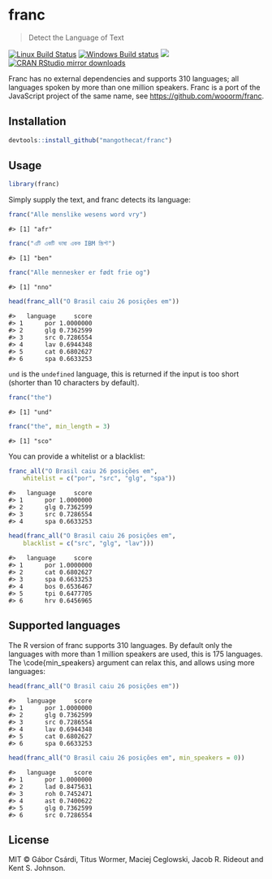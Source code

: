 


# franc

> Detect the Language of Text

[![Linux Build Status](https://travis-ci.org/MangoTheCat/franc.svg?branch=master)](https://travis-ci.org/MangoTheCat/franc)
[![Windows Build
status](https://ci.appveyor.com/api/projects/status/github/mangothecat/franc?svg=true)](https://ci.appveyor.com/project/gaborcsardi/franc)
[![](http://www.r-pkg.org/badges/version/franc)](http://www.r-pkg.org/pkg/franc)
[![CRAN RStudio mirror downloads](http://cranlogs.r-pkg.org/badges/franc)](http://www.r-pkg.org/pkg/franc)

Franc has no external dependencies and supports 310 languages; all
languages spoken by more than one million speakers. Franc is a port
of the JavaScript project of the same name, see
https://github.com/wooorm/franc.

## Installation


```r
devtools::install_github("mangothecat/franc")
```

## Usage


```r
library(franc)
```

Simply supply the text, and franc detects its language:


```r
franc("Alle menslike wesens word vry")
```

```
#> [1] "afr"
```

```r
franc("এটি একটি ভাষা একক IBM স্ক্রিপ্ট")
```

```
#> [1] "ben"
```

```r
franc("Alle mennesker er født frie og")
```

```
#> [1] "nno"
```

```r
head(franc_all("O Brasil caiu 26 posições em"))
```

```
#>   language     score
#> 1      por 1.0000000
#> 2      glg 0.7362599
#> 3      src 0.7286554
#> 4      lav 0.6944348
#> 5      cat 0.6802627
#> 6      spa 0.6633253
```

`und` is the `undefined` language, this is returned if the input is
too short (shorter than 10 characters by default).


```r
franc("the")
```

```
#> [1] "und"
```

```r
franc("the", min_length = 3)
```

```
#> [1] "sco"
```

You can provide a whitelist or a blacklist:


```r
franc_all("O Brasil caiu 26 posições em",
    whitelist = c("por", "src", "glg", "spa"))
```

```
#>   language     score
#> 1      por 1.0000000
#> 2      glg 0.7362599
#> 3      src 0.7286554
#> 4      spa 0.6633253
```

```r
head(franc_all("O Brasil caiu 26 posições em",
    blacklist = c("src", "glg", "lav")))
```

```
#>   language     score
#> 1      por 1.0000000
#> 2      cat 0.6802627
#> 3      spa 0.6633253
#> 4      bos 0.6536467
#> 5      tpi 0.6477705
#> 6      hrv 0.6456965
```

## Supported languages

The R version of franc supports 310 languages. By default only the
languages with more than 1 million speakers are used, this is 175
languages. The \code{min_speakers} argument can relax this, and allows
using more languages:


```r
head(franc_all("O Brasil caiu 26 posições em"))
```

```
#>   language     score
#> 1      por 1.0000000
#> 2      glg 0.7362599
#> 3      src 0.7286554
#> 4      lav 0.6944348
#> 5      cat 0.6802627
#> 6      spa 0.6633253
```

```r
head(franc_all("O Brasil caiu 26 posições em", min_speakers = 0))
```

```
#>   language     score
#> 1      por 1.0000000
#> 2      lad 0.8475631
#> 3      roh 0.7452471
#> 4      ast 0.7400622
#> 5      glg 0.7362599
#> 6      src 0.7286554
```

## License

MIT © Gábor Csárdi, Titus Wormer, Maciej Ceglowski, Jacob R. Rideout
and Kent S. Johnson.
